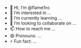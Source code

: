 - 👋 Hi, I’m @flame1nc
- 👀 I’m interested in ...
- 🌱 I’m currently learning ...
- 💞️ I’m looking to collaborate on ...
- 📫 How to reach me ...
- 😄 Pronouns: ...
- ⚡ Fun fact: ...

<!---
flame1nc/flame1nc is a ✨ special ✨ repository because its `README.md` (this file) appears on your GitHub profile.
You can click the Preview link to take a look at your changes.
--->
